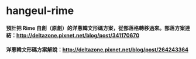 # hangeul-rime
#### 預計把 Rime 自創（原創）的洋蔥韓文形碼方案，從部落格轉移過來。部落方案連結：http://deltazone.pixnet.net/blog/post/341170670
#### 洋蔥韓文形碼方案解說：http://deltazone.pixnet.net/blog/post/264243364

